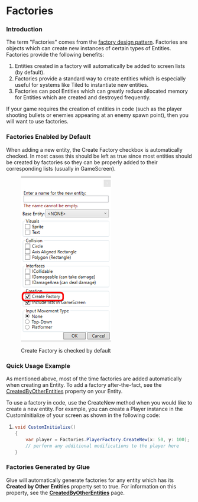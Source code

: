 # Factories

### Introduction

The term "Factories" comes from the [factory design pattern](http://en.wikipedia.org/wiki/Factory\_method\_pattern). Factories are objects which can create new instances of certain types of Entities. Factories provide the following benefits:

1. Entities created in a factory will automatically be added to screen lists (by default).
2. Factories provide a standard way to create entities which is especially useful for systems like Tiled to instantiate new entities.
3. Factories can pool Entities which can greatly reduce allocated memory for Entities which are created and destroyed frequently.

If your game requires the creation of entities in code (such as the player shooting bullets or enemies appearing at an enemy spawn point), then you will want to use factories.

### Factories Enabled by Default

When adding a new entity, the Create Factory checkbox is automatically checked. In most cases this should be left as true since most entities should be created by factories so they can be properly added to their corresponding lists (usually in GameScreen).

<figure><img src="../../.gitbook/assets/image (3) (1) (1) (1) (1) (1) (1) (1).png" alt=""><figcaption><p>Create Factory is checked by default</p></figcaption></figure>

### Quick Usage Example

As mentioned above, most of the time factories are added automatically when creating an Entity. To add a factory after-the-fact, see the [CreatedByOtherEntities](../entities/glue-reference-createdbyotherentities.md) property on your Entity.

To use a factory in code, use the CreateNew method when you would like to create a new entity. For example, you can create a Player instance in the CustomInitialize of your screen as shown in the following code:

1. ```csharp
   void CustomInitialize()
   {
       var player = Factories.PlayerFactory.CreateNew(x: 50, y: 100);
       // perform any additional modifications to the player here
   }
   ```

### Factories Generated by Glue

Glue will automatically generate factories for any entity which has its **Created by Other Entities** property set to true. For information on this property, see the [**CreatedByOtherEntities**](../entities/glue-reference-createdbyotherentities.md) page.
